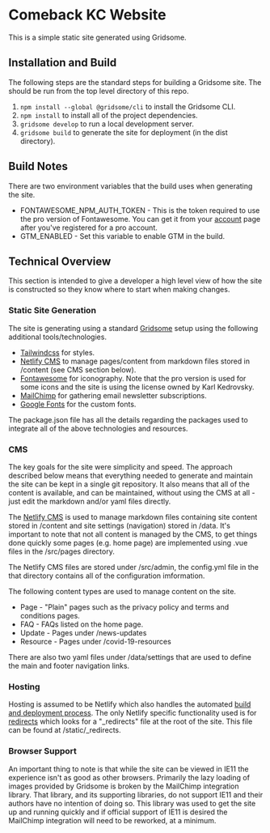 # Comeback KC Website

This is a simple static site generated using Gridsome.

## Installation and Build

The following steps are the standard steps for building a Gridsome site. The should be run from the top level directory of this repo.

1. `npm install --global @gridsome/cli` to install the Gridsome CLI.
2. `npm install` to install all of the project dependencies.
3. `gridsome develop` to run a local development server.
4. `gridsome build` to generate the site for deployment (in the dist directory).

## Build Notes

There are two environment variables that the build uses when generating the site.

- FONTAWESOME_NPM_AUTH_TOKEN - This is the token required to use the pro version of Fontawesome. You can get it from your [account](https://fontawesome.com/account) page after you've registered for a pro account.
- GTM_ENABLED - Set this variable to enable GTM in the build.

## Technical Overview

This section is intended to give a developer a high level view of how the site is constructed so they know where to start when making changes.

### Static Site Generation

The site is generating using a standard [Gridsome](https://gridsome.org/) setup using the following additional tools/technologies.

- [Tailwindcss](https://tailwindcss.com/) for styles.
- [Netlify CMS](https://www.netlifycms.org/) to manage pages/content from markdown files stored in /content (see CMS section below).
- [Fontawesome](https://fontawesome.com/) for iconography. Note that the pro version is used for some icons and the site is using the license owned by Karl Kedrovsky.
- [MailChimp](https://mailchimp.com/) for gathering email newsletter subscriptions.
- [Google Fonts](https://fonts.google.com/) for the custom fonts.

The package.json file has all the details regarding the packages used to integrate all of the above technologies and resources.

### CMS

The key goals for the site were simplicity and speed. The approach described below means that everything needed to generate and maintain the site can be kept in a single git repository. It also means that all of the content is available, and can be maintained, without using the CMS at all - just edit the markdown and/or yaml files directly.

The [Netlify CMS](https://www.netlifycms.org/) is used to manage markdown files containing site content stored in /content and site settings (navigation) stored in /data. It's important to note that not all content is managed by the CMS, to get things done quickly some pages (e.g. home page) are implemented using .vue files in the /src/pages directory.

The Netlify CMS files are stored under /src/admin, the config.yml file in the that directory contains all of the configuration imformation.

The following content types are used to manage content on the site.

- Page - "Plain" pages such as the privacy policy and terms and conditions pages.
- FAQ - FAQs listed on the home page.
- Update - Pages under /news-updates
- Resource - Pages under /covid-19-resources

There are also two yaml files under /data/settings that are used to define the main and footer navigation links.

### Hosting

Hosting is assumed to be Netlify which also handles the automated [build and deployment process](https://gridsome.org/docs/deploy-to-netlify/). The only Netlify specific functionality used is for [redirects](https://docs.netlify.com/routing/redirects/) which looks for a "\_redirects" file at the root of the site. This file can be found at /static/\_redirects.

### Browser Support

An important thing to note is that while the site can be viewed in IE11 the experience isn't as good as other browsers. Primarily the lazy loading of images provided by Gridsome is broken by the MailChimp integration library. That library, and its supporting libraries, do not support IE11 and their authors have no intention of doing so. This library was used to get the site up and running quickly and if official support of IE11 is desired the MailChimp integration will need to be reworked, at a minimum.
